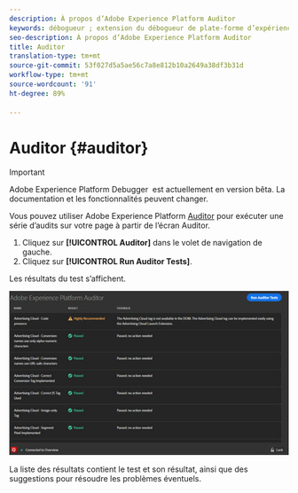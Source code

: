 ```yaml
---
description: À propos d’Adobe Experience Platform Auditor
keywords: débogueur ; extension du débogueur de plate-forme d’expérience ; chrome;extension;auditeur;dtm;cible
seo-description: À propos d’Adobe Experience Platform Auditor
title: Auditor
translation-type: tm+mt
source-git-commit: 53f027d5a5ae56c7a8e812b10a2649a38df3b31d
workflow-type: tm+mt
source-wordcount: '91'
ht-degree: 89%

---
```



# Auditor {#auditor}

>[!IMPORTANT]
>
>Adobe Experience Platform Debugger  est actuellement en version bêta. La documentation et les fonctionnalités peuvent changer.

Vous pouvez utiliser Adobe Experience Platform [Auditor](https://docs.adobe.com/content/help/fr-FR/auditor/using/overview.html) pour exécuter une série d’audits sur votre page à partir de l’écran Auditor.

1. Cliquez sur **[!UICONTROL Auditor]** dans le volet de navigation de gauche.
1. Cliquez sur **[!UICONTROL Run Auditor Tests]**.

Les résultats du test s’affichent.

![](assets/auditor-results.jpg)

La liste des résultats contient le test et son résultat, ainsi que des suggestions pour résoudre les problèmes éventuels.